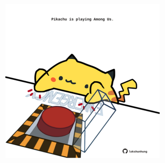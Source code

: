 <!-- built at 28/03/2025, 13:06:19 UTC -->
<p align="center">
  <img width="500" height="500" src="./ReadmeImage.svg">
</p>
